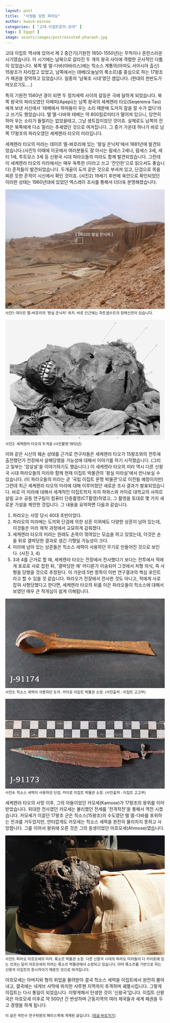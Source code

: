 ```yaml
---
layout: post
title:  "사형을 당한 파라오"
author: kwack-minsoo
categories: [ "고대-이집트로의-초대" ]
tags: [ Egypt ] 
image: assets/images/post/excuted-pharaoh.jpg
---
```


고대 이집트 역사에 있어서 제 2 중간기(기원전 1650-1550년)는 무척이나 혼란스러운 시기였습니다. 이 시기에는 남북으로 갈라진 두 개의 왕국 사이에 격렬한 군사적인 다툼이 있었습니다. 북쪽 텔 엘-다바(아바리스)에는 힉소스 계통의(아마도 서아시아 출신) 15왕조가 자리잡고 있었고, 남쪽에서는 테베(오늘날의 룩소르)를 중심으로 하는 17왕조가 패권을 장악하고 있었습니다. 일종의 '남북조 시대'였던 셈입니다. (현대의 한반도가 떠오르기도....)

특히 기원전 1560년 경이 되면 두 정치세력 사이의 갈등은 극에 달하게 되었습니다. 북쪽 왕국의 파라오였던 아페피(Apepi)는 남쪽 왕국의 세케렌라 타오(Seqerenra Tao)에게 보낸 서신에서 '테베에서 하마들이 우는 소리 때문에 도저히 잠을 잘 수가 없다'라고 쓰기도 했었습니다. 텔 엘-다바와 테베는 약 800킬로미터가 떨어져 있으니, 당연히 하마 우는 소리가 들릴리는 없었을테고, 그냥 생트집이었던 것이죠.
실제로도 남쪽의 전력은 북쪽에게 다소 밀리는 추세였던 것으로 여겨집니다. 그 증거 가운데 하나가 바로 남쪽 17왕조의 파라오였던 세케렌라 타오의 미라입니다.

세케렌라 타오의 미라는 데이르 엘-바흐리에 있는 '왕실 은닉처'에서 1881년에 발견되었습니다.(사진1) 이때에 이곳에서 여러분들도 잘 아시는 람세스 2세나, 람세스 3세, 세티 1세, 투트모스 3세 등 신왕국 시대 파라오들의 미라도 함께 발견되었습니다. 그런데 이 세케렌라 타오의 미라에서는 매우 독특한 (이라고 쓰고 '잔인한'으로 읽으셔도 좋습니다) 흔적들이 발견되었습니다. 두개골이 도끼 같은 것으로 부셔져 있고, 단검으로 목을 찌른 듯한 흔적이 시신에서 확인 것이죠. (사진2) 19세기 후반에 육안으로 확인되었던 이러한 상태는 1960년대에 있었던 엑스레이 조사를 통해서 더더욱 분명해졌습니다.


![](/assets/images/post/excuted-pharaoh1.jpg)
<small>사진1: 데이르 엘-바흐리의 '왕실 은닉처' 위치. 바로 인근에는 하트셉수트의 장례신전이 있습니다.</small>

![](/assets/images/post/excuted-pharaoh2.jpg)
<small>사진2: 세케렌라 타오의 두개골 (사진촬영 1912년)</small>

이와 같은 시신의 훼손 상태를 근거로 연구자들은 세케렌라 타오가 15왕조와의 전투에 출전했던가 전장에서 살해당했을 가능성에 대해서 이야기를 하기 시작했습니다. (그리고 일부는 '암살설'을 이야기하기도 했습니다.) 이 세케렌라 타오의 미라 역시 다른 신왕국 시대 파라오들의 미라와 함께 현재 이집트 박물관의 '왕실 미라실'에서 만나보실 수 있습니다. (이 파라오들의 미라는 곧 '국립 이집트 문명 박물관'으로 이전될 예정이지만)
그런데 최근 세케렌라 타오의 미라에 대해 이루어졌던 새로운 조사 결과가 발표되었습니다. 바로 이 미라에 대해서 세계적인 이집트학자 자히 하와스와 카이로 대학교의 사하르 살림 교수 공동 연구팀이 컴퓨터 단층촬영(CT촬영)하였고, 그 촬영을 토대로 몇 가지 새로운 가설을 제안한 것입니다. 그 내용을 요악하면 다음과 같습니다.

1. 파라오는 사망 당시 40대 초반이었다.
2. 파라오의 미라에는 도끼와 단검에 의한 상흔 이외에도 다양한 상흔이 남아 있는데, 이것들은 미라 제작 과정에서 교묘하게 감춰졌다.
3. 세케렌라 타오의 미라는 원래도 손목이 꺾여있는 모습을 하고 있었는데, 이것은 손을 뒤로 결박당한 결과로 생긴 기형일 가능성이 크다.
4. 미라에 남아 있는 상흔들은 힉소스 세력이 사용하던 무기로 만들어진 것으로 보인다. (사진 3, 4)
5. 3과 4를 근거로 할 때, 세케렌라 타오는 전장에서 전사했다기 보다는 전투에서 적에게 포로로 사로 잡힌 뒤, '결박당한 채' 어디론가 이송되어 그것에서 처형 의식, 즉 사형을 당했을 것으로 추정된다.
이 가운데 5번 항목이 이번 연구결과의 핵심 포인트라고 할 수 있을 것 같습니다. 파라오가 전장에서 전사한 것도 아니고, 적에게 사로잡혀 사형당했다고 한다면, 세케렌라 타오의 뒤를 이은 파라오들이 힉소스에 대해서 보였던 매우 큰 적개심이 쉽게 이해됩니다.

![](/assets/images/post/excuted-pharaoh3.jpg)
<small>사진3: 힉소스 세력이 사용하던 도끼. 카이로 이집트 박물관 소장. (사진출처 : 이집트 고고부)</small>

![](/assets/images/post/excuted-pharaoh4.jpg)
<small>사진4: 힉소스 세력이 사용하던 단검. 카이로 이집트 박물관 소장. (사진출처 : 이집트 고고부)</small>


세케렌라 타오의 사망 이후, 그의 아들이었던 카모세(Kamose)가 17왕조의 왕위를 이어 받았습니다. 위대한 전사였던 카모세는 불리했던 전세를 '전격작전'을 통해서 역전 시켰습니다. 카모세가 이끌던 17왕조 군은 힉소스(15왕조)의  수도였던 텔 엘-다바를 포위하는 전과를 거두었지만, 안타깝게도 카모세는 힉소스 세력을 완전히 물리치지 못하고 사망합니다. 그를 이어서 왕위에 오른 것은 그의 동생이었던 아흐모세(Ahmose)였습니다. 

![](/assets/images/post/excuted-pharaoh5.jpg)
<small>사진5: 파라오 아흐모세의 미라. 룩소르 박물관 소장. 다른 신왕국 시대의 파라오 미라들이 다 카이로에 있는 것과는 달리 아흐모세의 미라는 룩소르 박물관에서 소장되고 있습니다. 아마 룩소르를 기반으로 하는 신왕국 이집트의 창시자이기 때문인 것으로 여겨집니다.</small>

아흐모세는 아버지와 형의 위업을 물려받아 결국 힉소스 세력을 이집트에서 완전히 몰아내고, 결국에는 네게브 사막에 위치한 샤루헨 지역까지 추격하며 궤멸시킵니다. 그렇게 이집트는 다시 통일이 되었습니다. 이렇게해서 탄생한 것이 '신왕국'입니다. 이집트 신왕국은 아흐모세 이후로 약 500년 간 번성하며 근동지역의 여러 제국들과 세계 패권을 두고 경쟁을 하게 됩니다.




<span class="text-muted"><small>이 글은 곽민수 연구위원의 페이스북에 게재된 글입니다. <a href="https://www.facebook.com/theegypt/posts/10160698282649418" target="_blank">(원글 바로가기)</a></small></span>
